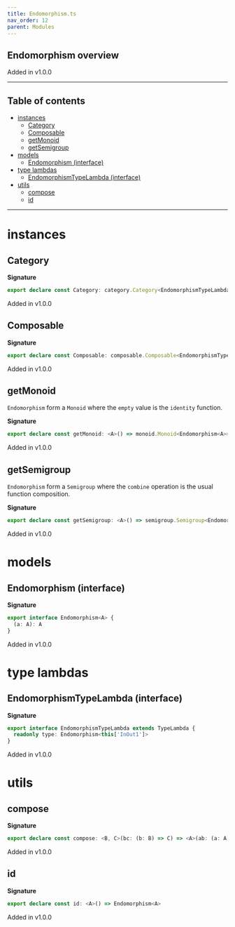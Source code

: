 ```yaml
---
title: Endomorphism.ts
nav_order: 12
parent: Modules
---
```


## Endomorphism overview

Added in v1.0.0

---

<h2 class="text-delta">Table of contents</h2>

- [instances](#instances)
  - [Category](#category)
  - [Composable](#composable)
  - [getMonoid](#getmonoid)
  - [getSemigroup](#getsemigroup)
- [models](#models)
  - [Endomorphism (interface)](#endomorphism-interface)
- [type lambdas](#type-lambdas)
  - [EndomorphismTypeLambda (interface)](#endomorphismtypelambda-interface)
- [utils](#utils)
  - [compose](#compose)
  - [id](#id)

---

# instances

## Category

**Signature**

```ts
export declare const Category: category.Category<EndomorphismTypeLambda>
```

Added in v1.0.0

## Composable

**Signature**

```ts
export declare const Composable: composable.Composable<EndomorphismTypeLambda>
```

Added in v1.0.0

## getMonoid

`Endomorphism` form a `Monoid` where the `empty` value is the `identity` function.

**Signature**

```ts
export declare const getMonoid: <A>() => monoid.Monoid<Endomorphism<A>>
```

Added in v1.0.0

## getSemigroup

`Endomorphism` form a `Semigroup` where the `combine` operation is the usual function composition.

**Signature**

```ts
export declare const getSemigroup: <A>() => semigroup.Semigroup<Endomorphism<A>>
```

Added in v1.0.0

# models

## Endomorphism (interface)

**Signature**

```ts
export interface Endomorphism<A> {
  (a: A): A
}
```

Added in v1.0.0

# type lambdas

## EndomorphismTypeLambda (interface)

**Signature**

```ts
export interface EndomorphismTypeLambda extends TypeLambda {
  readonly type: Endomorphism<this['InOut1']>
}
```

Added in v1.0.0

# utils

## compose

**Signature**

```ts
export declare const compose: <B, C>(bc: (b: B) => C) => <A>(ab: (a: A) => B) => (a: A) => C
```

Added in v1.0.0

## id

**Signature**

```ts
export declare const id: <A>() => Endomorphism<A>
```

Added in v1.0.0
